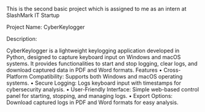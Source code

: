 This is the second basic project which is assigned to me as an intern at SlashMark IT Startup


Project Name: CyberKeylogger


Description: 


CyberKeylogger is a lightweight keylogging application developed in Python, designed to capture keyboard input on Windows and macOS systems. It provides functionalities to start and stop logging, clear logs, and download captured data in PDF and Word formats.
Features
•	Cross-Platform Compatibility: Supports both Windows and macOS operating systems.
•	Secure Logging: Logs keyboard input with timestamps for cybersecurity analysis.
•	User-Friendly Interface: Simple web-based control panel for starting, stopping, and managing logs.
•	Export Options: Download captured logs in PDF and Word formats for easy analysis.

